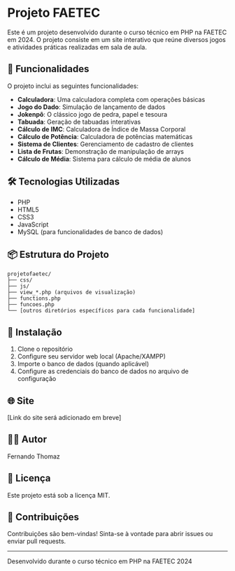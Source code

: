 # Projeto FAETEC

Este é um projeto desenvolvido durante o curso técnico em PHP na FAETEC em 2024. O projeto consiste em um site interativo que reúne diversos jogos e atividades práticas realizadas em sala de aula.

## 🚀 Funcionalidades

O projeto inclui as seguintes funcionalidades:

- **Calculadora**: Uma calculadora completa com operações básicas
- **Jogo do Dado**: Simulação de lançamento de dados
- **Jokenpô**: O clássico jogo de pedra, papel e tesoura
- **Tabuada**: Geração de tabuadas interativas
- **Cálculo de IMC**: Calculadora de Índice de Massa Corporal
- **Cálculo de Potência**: Calculadora de potências matemáticas
- **Sistema de Clientes**: Gerenciamento de cadastro de clientes
- **Lista de Frutas**: Demonstração de manipulação de arrays
- **Cálculo de Média**: Sistema para cálculo de média de alunos

## 🛠️ Tecnologias Utilizadas

- PHP
- HTML5
- CSS3
- JavaScript
- MySQL (para funcionalidades de banco de dados)

## 📦 Estrutura do Projeto

```
projetofaetec/
├── css/
├── js/
├── view_*.php (arquivos de visualização)
├── functions.php
├── funcoes.php
└── [outros diretórios específicos para cada funcionalidade]
```

## 🔧 Instalação

1. Clone o repositório
2. Configure seu servidor web local (Apache/XAMPP)
3. Importe o banco de dados (quando aplicável)
4. Configure as credenciais do banco de dados no arquivo de configuração

## 🌐 Site

[Link do site será adicionado em breve]

## 👨‍💻 Autor

Fernando Thomaz

## 📝 Licença

Este projeto está sob a licença MIT.

## 🤝 Contribuições

Contribuições são bem-vindas! Sinta-se à vontade para abrir issues ou enviar pull requests.

---

Desenvolvido durante o curso técnico em PHP na FAETEC 2024
